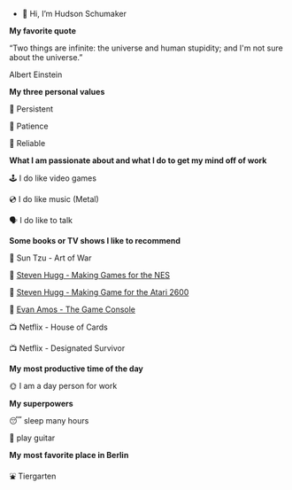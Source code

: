 - 👋 Hi, I’m Hudson Schumaker

**My favorite quote**

“Two things are infinite: the universe and human stupidity; and I'm not sure about the universe.”

Albert Einstein

**My three personal values**

🔹 Persistent

🔹 Patience

🔹 Reliable


**What I am passionate about and what I do to get my mind off of work**

🕹 I do like video games

💿 I do like music (Metal)

🗣 I do like to talk


**Some books or TV shows I like to recommend** 

📕 Sun Tzu - Art of War 

📕 [Steven Hugg - Making Games for the NES](https://www.amazon.com/Making-Games-NES-Steven-Hugg/dp/1075952727)

📕 [Steven Hugg - Making Game for the Atari 2600](https://www.amazon.com/Making-Games-Atari-2600-Steven/dp/1541021304/ref=pd_sbs_1/147-6516031-3703224?pd_rd_w=oxsKH&pf_rd_p=3676f086-9496-4fd7-8490-77cf7f43f846&pf_rd_r=MYWAKWWP4K2B6K4WS6YS&pd_rd_r=9887f565-fe38-4de5-9a4a-6417fefcc92b&pd_rd_wg=3b6ZM&pd_rd_i=1541021304&psc=1)

📕 [Evan Amos - The Game Console](https://www.amazon.com/Game-Console-2-0-Photographic-History/dp/1718500602/ref=pd_sbs_1/147-6516031-3703224?pd_rd_w=izlrd&pf_rd_p=3676f086-9496-4fd7-8490-77cf7f43f846&pf_rd_r=T5ED9T2ET8D6P8GCZZCV&pd_rd_r=3af3b8d1-8a70-48f8-a206-b7d172edea3a&pd_rd_wg=enFgF&pd_rd_i=1718500602&psc=1) 

📺 Netflix - House of Cards 

📺 Netflix - Designated Survivor


**My** **most productive time of the day**

🌞 I am a day person for work


**My superpowers**

😴 sleep many hours

🎸 play guitar


**My** **most favorite place in Berlin**

⛲️ Tiergarten

<!---
HudsonLSchumaker/HudsonLSchumaker is a ✨ special ✨ repository because its `README.md` (this file) appears on your GitHub profile.
You can click the Preview link to take a look at your changes.
--->
